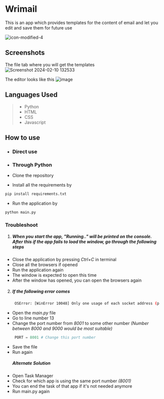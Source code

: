 # Wrimail
This is an app which provides templates for the content of email and let you edit and save them for future use

![icon-modified-4](https://github.com/Sagnik-Dey/TkinterNewsApp/assets/85222136/64aa4597-11ce-4342-a063-5892bb746ef7)

## Screenshots
The file tab where you will get the templates
![Screenshot 2024-02-10 132533](https://github.com/Sagnik-Dey/TkinterNewsApp/assets/85222136/980525dc-4236-4801-8a75-be05b5fdab04)

The editor looks like this
![image](https://github.com/Sagnik-Dey/TkinterNewsApp/assets/85222136/0b5f5209-7c56-42e2-ba3c-eee418d7bfd7)

## Languages Used
> * Python
> * HTML
> * CSS
> * Javascript

## How to use
* ### Direct use
* ### Through Python

* Clone the repository
* Install all the requirements by 
```bash
pip install requirements.txt
```
* Run the application by
```bash
python main.py
```

### Troubleshoot
1. ##### When you start the app, "Running.." will be printed on the console. After this if the app fails to load the window, go through the following steps
* Close the application by pressing *Ctrl+C* in terminal
* Close all the browsers if opened
* Run the application again
* The window is expected to open this time
* After the window has opened, you can open the browsers again

2. ##### If the following error comes
   ```bash
    OSError: [WinError 10048] Only one usage of each socket address (protocol/network address/port) is normally permitted: ('localhost', 8001) 
   ```
* Open the *main.py* file
* Go to line number 13
* Change the port number from *8001* to some other number *(Number between 8000 and 9000 would be most suitable)*
  ```python
   PORT = 8001 # Change this port number
  ``` 
* Save the file
* Run again
   ##### *Alternate Solution* 
* Open Task Manager
* Check for which app is using the same port number *(8001)*
* You can end the task of that app if it's not needed anymore 
* Run main.py again

